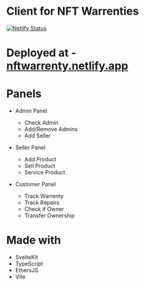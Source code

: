 # Client for NFT Warrenties

[![Netlify Status](https://api.netlify.com/api/v1/badges/081f3b02-cfdb-436b-be1b-f688074c4d3d/deploy-status)](https://app.netlify.com/sites/nftwarranty/deploys)

# Deployed at - [nftwarrenty.netlify.app](https://nftwarranty.netlify.app/)

# Panels

- Admin Panel

  - Check Admin
  - Add/Remove Admins
  - Add Seller

- Seller Panel

  - Add Product
  - Sell Product
  - Service Product

- Customer Panel

  - Track Warrenty
  - Track Repairs
  - Check if Owner
  - Transfer Ownership

# Made with

- SvelteKit
- TypeScript
- EthersJS
- Vite
